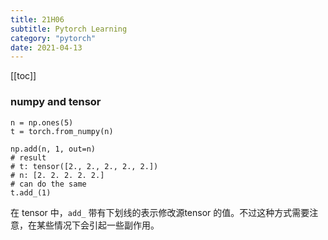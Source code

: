 ```yaml
---
title: 21H06
subtitle: Pytorch Learning
category: "pytorch"
date: 2021-04-13
---
```


[[toc]]

### numpy and tensor

```
n = np.ones(5)
t = torch.from_numpy(n)

np.add(n, 1, out=n)
# result
# t: tensor([2., 2., 2., 2., 2.])
# n: [2. 2. 2. 2. 2.]
# can do the same 
t.add_(1)
```

在 tensor 中，`add_` 带有下划线的表示修改源tensor 的值。不过这种方式需要注意，在某些情况下会引起一些副作用。
